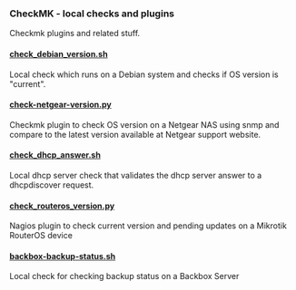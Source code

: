 ### CheckMK - local checks and plugins
Checkmk plugins and related stuff.

#### [check_debian_version.sh](check_debian_version.sh)
Local check which runs on a Debian system and checks if OS version is "current".

#### [check-netgear-version.py](check-netgear-version.py)
Checkmk plugin to check OS version on a Netgear NAS using snmp and compare to the latest version available at Netgear support website.

#### [check_dhcp_answer.sh](check_dhcp_answer.sh)
Local dhcp server check that validates the dhcp server answer to a dhcpdiscover request.

#### [check_routeros_version.py](check_routeros_version.py)
Nagios plugin to check current version and pending updates on a Mikrotik RouterOS device

#### [backbox-backup-status.sh](backbox-backup-status.sh)
Local check for checking backup status on a Backbox Server

